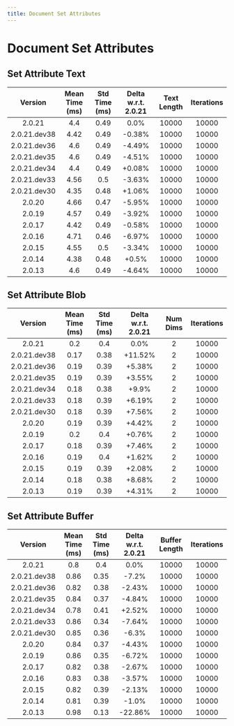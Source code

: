 ```yaml
---
title: Document Set Attributes
---
```

# Document Set Attributes

## Set Attribute Text

| Version | Mean Time (ms) | Std Time (ms) | Delta w.r.t. 2.0.21 | Text Length | Iterations |
| :---: | :---: | :---: | :---: | :---: | :---: |
| 2.0.21 | 4.4 | 0.49 | 0.0% | 10000 | 10000 |
| 2.0.21.dev38 | 4.42 | 0.49 | -0.38% | 10000 | 10000 |
| 2.0.21.dev36 | 4.6 | 0.49 | -4.49% | 10000 | 10000 |
| 2.0.21.dev35 | 4.6 | 0.49 | -4.51% | 10000 | 10000 |
| 2.0.21.dev34 | 4.4 | 0.49 | +0.08% | 10000 | 10000 |
| 2.0.21.dev33 | 4.56 | 0.5 | -3.63% | 10000 | 10000 |
| 2.0.21.dev30 | 4.35 | 0.48 | +1.06% | 10000 | 10000 |
| 2.0.20 | 4.66 | 0.47 | -5.95% | 10000 | 10000 |
| 2.0.19 | 4.57 | 0.49 | -3.92% | 10000 | 10000 |
| 2.0.17 | 4.42 | 0.49 | -0.58% | 10000 | 10000 |
| 2.0.16 | 4.71 | 0.46 | -6.97% | 10000 | 10000 |
| 2.0.15 | 4.55 | 0.5 | -3.34% | 10000 | 10000 |
| 2.0.14 | 4.38 | 0.48 | +0.5% | 10000 | 10000 |
| 2.0.13 | 4.6 | 0.49 | -4.64% | 10000 | 10000 |
## Set Attribute Blob

| Version | Mean Time (ms) | Std Time (ms) | Delta w.r.t. 2.0.21 | Num Dims | Iterations |
| :---: | :---: | :---: | :---: | :---: | :---: |
| 2.0.21 | 0.2 | 0.4 | 0.0% | 2 | 10000 |
| 2.0.21.dev38 | 0.17 | 0.38 | +11.52% | 2 | 10000 |
| 2.0.21.dev36 | 0.19 | 0.39 | +5.38% | 2 | 10000 |
| 2.0.21.dev35 | 0.19 | 0.39 | +3.55% | 2 | 10000 |
| 2.0.21.dev34 | 0.18 | 0.38 | +9.9% | 2 | 10000 |
| 2.0.21.dev33 | 0.18 | 0.39 | +6.19% | 2 | 10000 |
| 2.0.21.dev30 | 0.18 | 0.39 | +7.56% | 2 | 10000 |
| 2.0.20 | 0.19 | 0.39 | +4.42% | 2 | 10000 |
| 2.0.19 | 0.2 | 0.4 | +0.76% | 2 | 10000 |
| 2.0.17 | 0.18 | 0.39 | +7.46% | 2 | 10000 |
| 2.0.16 | 0.19 | 0.4 | +1.62% | 2 | 10000 |
| 2.0.15 | 0.19 | 0.39 | +2.08% | 2 | 10000 |
| 2.0.14 | 0.18 | 0.38 | +8.68% | 2 | 10000 |
| 2.0.13 | 0.19 | 0.39 | +4.31% | 2 | 10000 |
## Set Attribute Buffer

| Version | Mean Time (ms) | Std Time (ms) | Delta w.r.t. 2.0.21 | Buffer Length | Iterations |
| :---: | :---: | :---: | :---: | :---: | :---: |
| 2.0.21 | 0.8 | 0.4 | 0.0% | 10000 | 10000 |
| 2.0.21.dev38 | 0.86 | 0.35 | -7.2% | 10000 | 10000 |
| 2.0.21.dev36 | 0.82 | 0.38 | -2.43% | 10000 | 10000 |
| 2.0.21.dev35 | 0.84 | 0.37 | -4.84% | 10000 | 10000 |
| 2.0.21.dev34 | 0.78 | 0.41 | +2.52% | 10000 | 10000 |
| 2.0.21.dev33 | 0.86 | 0.34 | -7.64% | 10000 | 10000 |
| 2.0.21.dev30 | 0.85 | 0.36 | -6.3% | 10000 | 10000 |
| 2.0.20 | 0.84 | 0.37 | -4.43% | 10000 | 10000 |
| 2.0.19 | 0.86 | 0.35 | -6.72% | 10000 | 10000 |
| 2.0.17 | 0.82 | 0.38 | -2.67% | 10000 | 10000 |
| 2.0.16 | 0.83 | 0.38 | -3.57% | 10000 | 10000 |
| 2.0.15 | 0.82 | 0.39 | -2.13% | 10000 | 10000 |
| 2.0.14 | 0.81 | 0.39 | -1.0% | 10000 | 10000 |
| 2.0.13 | 0.98 | 0.13 | -22.86% | 10000 | 10000 |
